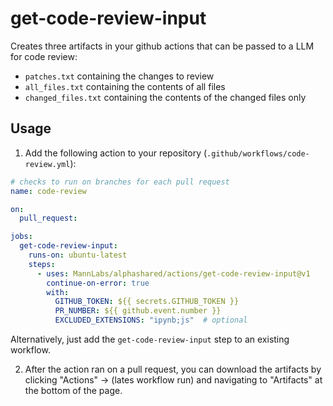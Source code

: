 # get-code-review-input

Creates three artifacts in your github actions that can be passed to a LLM for code review:
- `patches.txt` containing the changes to review
- `all_files.txt` containing the contents of all files
- `changed_files.txt` containing the contents of the changed files only

## Usage
1. Add the following action to your repository (`.github/workflows/code-review.yml`):
```yaml
# checks to run on branches for each pull request
name: code-review

on:
  pull_request:

jobs:
  get-code-review-input:
    runs-on: ubuntu-latest
    steps:
      - uses: MannLabs/alphashared/actions/get-code-review-input@v1
        continue-on-error: true
        with:
          GITHUB_TOKEN: ${{ secrets.GITHUB_TOKEN }}
          PR_NUMBER: ${{ github.event.number }}
          EXCLUDED_EXTENSIONS: "ipynb;js"  # optional
```
Alternatively, just add the `get-code-review-input` step to an existing workflow.

2. After the action ran on a pull request, you can download the artifacts by clicking 
"Actions" -> (lates workflow run) and navigating to "Artifacts" at the bottom of the page.